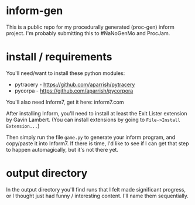 # inform-gen

This is a public repo for my procedurally generated (proc-gen) inform project. I'm probably submitting this to #NaNoGenMo and ProcJam.


# install / requirements

You'll need/want to install these python modules:

* pytracery - https://github.com/aparrish/pytracery
* pycorpa - https://github.com/aparrish/pycorpora

You'll also need Inform7, get it here: inform7.com

After installing Inform, you'll need to install at least the Exit Lister extension by Gavin Lambert. (You can install extensions by going to `File->Install Extension...`)

Then simply run the file `game.py` to generate your inform program, and copy/paste it into Inform7. If there is time, I'd like to see if I can get that step to happen automagically, but it's not there yet.


# output directory

In the output directory you'll find runs that I felt made significant progress, or I thought just had funny / interesting content. I'll name them sequentially.
